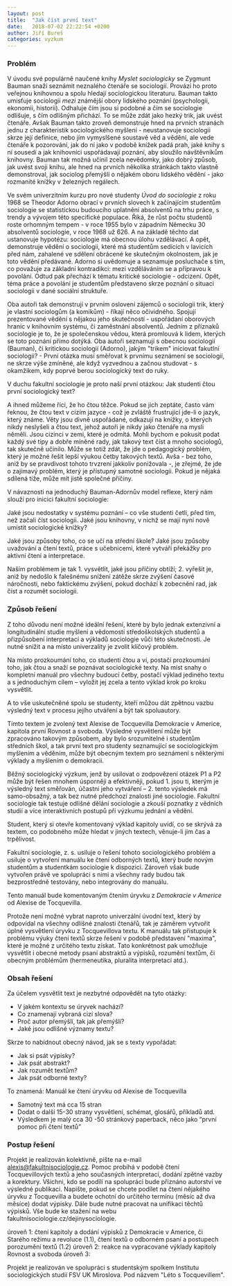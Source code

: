 ```yaml
---
layout: post
title:  "Jak číst první text"
date:   2018-07-02 22:22:54 +0200
author: Jiří Bureš
categories: vyzkum
---
```

### Problém
V úvodu své populárně naučené knihy _Myslet sociologicky_ se Zygmunt Bauman snaží seznámit neznalého čtenáře se sociologií. Provází ho proto veřejnou knihovnou a spolu hledají sociologickou literaturu. Bauman takto umisťuje sociologii _mezi_ známější obory lidského poznání (psychologii, ekonomii, historii). Odhaluje čím jsou si podobné a čím se sociologie odlišuje, s čím odlišným přichází. To se může zdát jako hezký trik, jak uvést čtenáře. Avšak Bauman takto zroveň demonstruje hned na prvních stranách jednu z charakteristik sociologického myšlení - neustanovuje sociologii skrze její definice, nebo jím vymyslšené soustavě věd a vědění, ale vede čtenáře k pozorování, jak do ní jako v podobě knížek padá prah, jaké knihy s ní sousedí a jak knihovníci uspořádavají poznání, aby sloužilo návštěvníkům knihovny. Bauman tak možná učinil zcela nevědomky, jako dobrý způsob, jak uvést svoji knihu, ale hned na prvních několika stránkách takto vlastně demonstroval, jak sociolog přemýšlí o nějakém oboru lidského vědění - jako rozmanité knížky v železných regálech. 

Ve svém univerzitním kurzu pro nové studenty _Úvod do sociologie_ z roku 1968 se Theodor Adorno obrací v prvních slovech k začínajícím studentům sociologie se statistickou budoucího uplatnění absolventů na trhu práce, s trendy a vývojem této specifické populace. Říká, že růst počtu studentů roste orhomným tempem - v roce 1955 bylo v západním Německu 30 absolventů sociologie, v roce 1968 už 626. A na základě těchto dat ustanovuje hypotézu: sociologie má obecnou úlohu vzdělávací. A opět, demonstruje vědění o sociologii, které má studentům sedících v lavicích před nám, zahalené ve sdělení obrácené ke skutečným okolnostem, jak je toto vědění předávané. Adorno si uvědomuje a seznamuje posluchače s tím, co považuje za základní kontradikci: mezi vzděláváním se a přípravou k povolání. Odtud pak přechází k tématu kritické sociologie - odcizení. Opět, téma práce a povolání je studentům představeno skrze poznání o situaci sociologii v dané sociální struktuře.

Oba autoři tak demonstrují v prvním oslovení zájemců o sociologii trik, který je vlastní sociologům (a komikům) - říkají něco očividného. Spojují prezentované vědění s nějakou jeho skutečností - uspořádaní oborových hranic v knihovním systému, či zaměstnání absolventů. Jedním z příznaků sociologie je to, že je společenskou vědou, která promlouvá k lidem, kterých se toto poznání přímo dotýká. Oba autoři seznamují s obecnou sociologií (Bauman), či kritickou sociologií (Adorno), jakým "trikem" iniciovat fakutlní sociologii? - První otázka musí směřovat k prvnímu seznámení se sociologií, ne skrze výše zmíněné, ale když vyzvednou a začnou studovat - s okamžikem, kdy poprvé berou sociologický text do ruky. 

V duchu fakultní sociologie je proto naší první otázkou: Jak studenti čtou první sociologický text? 

A ihned můžeme říci, že ho čtou těžce. Pokud se jich zeptáte, často vám řeknou, že čtou text v cizím jazyce - což je zvláště frustrující jde-li o jazyk, který známe. Věty jsou divně uspořádané, odkazují na knížky, o kterých nikdy neslyšeli a čtou text, jehož autoři je nikdy jako čtenáře na mysli něměli. Jsou cizinci v zemi, které je odmítá. Mohli bychom e pokusit podat každý své tipy a dobře míněné rady, jak takový text číst a mnoho sociologů, tak skutečně učinilo. Může se totiž zdát, že jde o pedagogický problém, který je možné řešit lepší výukou četby takových textů. Avša - bez toho, aniž by se pravdivost tohoto trvzrení jakkoliv ponižovala -, je zřejmé, že jde o zajímavý problém, který je přístupný samotné sociologii. Pokud je nějaká sdílená tíže, může mít jistě společné příčiny.

V návaznosti na jednoduchý Bauman-Adornův model reflexe, který nám slouží pro inicici fakultní sociologie: 

Jaké jsou nedostatky v systému poznání – co vše studenti četli, před tím, než začali číst sociologii. Jaké jsou knihovny, v nichž se mají nyní nově umístit sociologické knížky? 

Jaké jsou způsoby toho, co se učí na střední škole? Jaké jsou způsoby uvažování a čtení textů, práce s učebnicemi, které vytváří překážky pro aktivní čtení a interpretace. 

Naším problémem je tak 1. vysvětlit, jaké jsou příčiny obtíží; 2. vyřešit je, aniž by nedošlo k falešnému snížení zátěže skrze zvýšení časové náročnosti, nebo faktickému zvýšení, pokud dochází k zobecnění rad, jak číst a rozumět sociologii. 

### Způsob řešení

Z toho důvodu není možné ideální řešení, které by bylo jednak extenzivní a longitudinální studie myšlení a vědomostí středoškolských studentů a přizpůsobení interpretací a výkladů sociologie vůči této skutečnosti. Je nutné snížit a na místo univerzality je zvolit klíčový problém.

Na místo prozkoumání toho, co studenti čtou a ví, postačí prozkoumání toho, jak čtou a snaží se poznávat sociologické texty. 
Na míst snahy o kompletní manuál pro všechny budoucí četby, postačí výklad jediného textu a s jednoduchým cílem – vyložit jej zcela a tento výklad krok po kroku vysvětlit.

A to vše uskutečněné spolu se studenty, kteří můžou dát zpětnou vazbu výsledný text v procesu jejího utváření a být tak spoluautory. 

Tímto textem je zvolený text Alexise de Tocquevilla Demokracie v Americe, kapitola první Rovnost a svoboda. Výsledné vysvětlení může být zpracováno takovým způsobem, aby bylo srozumitelné i studentům středních škol, a tak první text pro studenty seznamující se sociologickým myšlením a věděním, může být obecným textem pro seznámení s některými výklady a myšlením o demokracii. 

Běžný sociologický výzkum, jenž by usilovat o zodpovězení otázek P1 a P2 může být řešen mnohem úsporněji a efektivněji, pokud 1. jsou ti, kterým je výsledný text směřován, účastni jeho vytváření – 2. tento výsledek má samo-obsažný, a tak bez nutné předchozí znalosti jiné sociologie. Fakultní sociologie tak testuje odlišné dělání sociologie a zkouší poznatky z vědních studií a více interaktivních postupů při výzkumu jednání a vědění.

Student, který si otevře komentovaný výklad kapitoly uvidí, co se skrývá za textem, co podobného může hledat v jiných textech, věnuje-li jim čas a trpělivost. 


Fakultní sociologie, z. s. usiluje o řešení tohoto sociologického problém a usiluje o vytvoření manuálu ke čtení odborných textů, který bude novým studentům a studentkám sociologie k dispozici. Zároveň však bude vytvořen právě ve spolupráci s nimi a všechny rady budou tak bezprostředně testovány, nebo integrovány do manuálu. 

Tento manuál bude komentovaným čtením úryvku z _Demokracie v Americe_ od Alexise de Tocquevilla. 

Protože není možné vybrat naproto univerzální úvodní text, který by odpovídal na všechny odlišné znalosti čtenářů, tak je záměrem vytvořit úplné vysvětlení úryvku z Tocquevillova textu. K manuálu tak přistupuje k problému výuky čtení textů skrze řešení v podobě představení "maxima", které je možné z určitého textu získat. Tato konkrétnost pak umožňuje vysvětlit i obecné metody psaní abstraktů a výpisků, rozumění textům, či obecným problémům (hermeneutika, pluralita interpretací atd.).


### Obsah řešení 

Za účelem vysvětlit text je nezbytné odpovědět na tyto otázky:
* V jakém kontextu se úryvek nachází?
* Co znamenají vybraná cizí slova? 
* Proč autor přemýšlí, tak jak přemýšlí? 
* Jaké jsou odlišné významy textu?

Skrze to nabídnout obecný návod, jak se s texty vypořádat: 
* Jak si psát výpisky?
* Jak psát abstrakt? 
* Jak rozumět textům?
* Jak psát odborné texty? 

To znamená: Manuál ke čtení úryvku od Alexise de Tocquevilla 
* Samotný text má cca 15 stran 
* Dodat o další 15-30 strany vysvětlení, schémat, glosářů, příkladů atd. 
* Výsledkem je malý cca 30 -50 stránkový paperback, něco jako “první pomoc při čtení textů”

### Postup řešení

Projekt je realizován kolektivně, pište na e-mail alexis@fakultnisociologie.cz. Pomoc probíhá v podobě čtení Tocquevillových textů a jeho současných interpretací, dodání zpětné vazby a korektury. Všichni, kdo se podílí na spolupráci bude přiznáno autorství ve výsledné publikaci. Napište, pokud se chcete podílet na čtení nějakého úryvku z Tocquevilla a budete ochotní do určitého termínu (měsíc až dva měsíce) dodat výpisky. Dále bude nutné pracovat na unifikaci těchtů výpisků. Vše bude ke stažení na webu fakultnisociologie.cz/dejinysociologie. 

úroveň 1: čtení kapitoly a dodání výpisků z Demokracie v Americe, či Starého režimu a revoluce (1.1), čtení textů o odborném psaní a postupech porozumění textů (1.2)
úroveň 2: reakce na vypracované výklady kapitoly Rovnost a svoboda 
úroveň 3: 

Projekt je realizován ve spolupráci s studentským spolkem Institutu sociologických studií FSV UK Miroslova. Pod názvem "Léto s Tocquevillem". 
